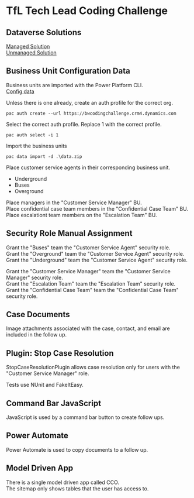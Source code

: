 # TfL Tech Lead Coding Challenge

## Dataverse Solutions

[Managed Solution](DataverseSolution/TfLCodingChallenge_1_0_1_2_managed.zip)  
[Unmanaged Solution](DataverseSolution/TfLCodingChallenge_1_0_1_2.zip)

## Business Unit Configuration Data

Business units are imported with the Power Platform CLI.  
[Config data](ConfigData/data.zip)
  
Unless there is one already, create an auth profile for the correct org.  
```
pac auth create --url https://bwcodingchallenge.crm4.dynamics.com
```
Select the correct auth profile. Replace 1 with the correct profile.  
```
pac auth select -i 1
```
Import the business units  
```
pac data import -d .\data.zip
```

Place customer service agents in their corresponding business unit.  
 - Underground
 - Buses
 - Overground

 Place managers in the "Customer Service Manager" BU.  
 Place confidential case team members in the "Confidential Case Team" BU.  
 Place escalationt team members on the "Escalation Team" BU.  

## Security Role Manual Assignment

 Grant the "Buses" team the "Customer Service Agent" security role.  
 Grant the "Overground" team the "Customer Service Agent" security role.  
 Grant the "Underground" team the "Customer Service Agent" security role.  

 Grant the "Customer Service Manager" team the "Customer Service Manager" security role.  
 Grant the "Escalation Team" team the "Escalation Team" security role.  
 Grant the "Confidential Case Team" team the "Confidential Case Team" security role.  
 

## Case Documents

Image attachments associated with the case, contact, and email are included in the follow up.

## Plugin: Stop Case Resolution

StopCaseResolutionPlugin allows case resolution only for users with the "Customer Service Manager" role.  

Tests use NUnit and FakeItEasy. 

## Command Bar JavaScript

JavaScript is used by a command bar button to create follow ups.

## Power Automate

Power Automate is used to copy documents to a follow up.

## Model Driven App

There is a single model driven app called CCO.  
The sitemap only shows tables that the user has access to.
